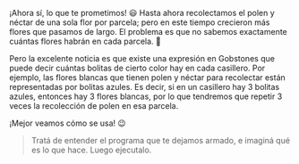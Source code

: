 ¡Ahora sí, lo que te prometimos! :smiley: Hasta ahora recolectamos el polen y néctar de una sola flor por parcela; pero en este tiempo crecieron más flores que pasamos de largo. El problema es que no sabemos exactamente cuántas flores habrán en cada parcela. :bow:

Pero la excelente noticia es que existe una expresión en Gobstones que puede decir cuántas bolitas de cierto color hay en cada casillero. Por ejemplo, las flores blancas que tienen polen y néctar para recolectar están representadas por bolitas azules. Es decir, si en un casillero hay 3 bolitas azules, entonces hay 3 flores blancas, por lo que tendremos que repetir 3 veces la recolección de polen en esa parcela. 

¡Mejor veamos cómo se usa! :wink:

> Tratá de entender el programa que te dejamos armado, e imaginá qué es lo que hace. Luego ejecutalo.
